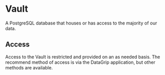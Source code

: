 # Vault

A PostgreSQL database that houses or has access to the majority of our data.


## Access

Access to the Vault is restricted and provided on an as needed basis.
The recommend method of access is via the DataGrip application, but other methods are available.
